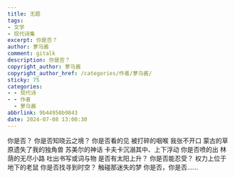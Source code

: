 ```yaml
---
title: 无题
tags:
- 文学
- 现代诗集
excerpt: 你是否？
author: 萝马酱
comment: gitalk
description: 你是否？
copyright_author: 萝马酱
copyright_author_href: /categories/作者/萝马酱/
sticky: 75
categories:
- - 现代诗
- - 作者
  - 萝马酱
abbrlink: 9b44950b9843
date: 2024-07-08 13:00:30
---
```


你是否？
你是否知晓云之境？
你是否看的见
被打碎的咽喉
我张不开口
蒙古的草原遗失了我的独角兽
苏美尔的神话
卡夫卡沉溺其中、上下浮动
你是否喷的出
林荫的无尽小路
吐出书写或词与物
是否有太阳上升？
你是否能忍受？
权力上位于地下的老鼠
你是否找寻到时空？
触碰那迷失的梦
你是否，你是否……
